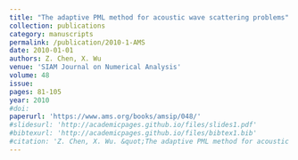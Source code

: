 ```yaml
---
title: "The adaptive PML method for acoustic wave scattering problems"
collection: publications
category: manuscripts
permalink: /publication/2010-1-AMS
date: 2010-01-01
authors: Z. Chen, X. Wu
venue: 'SIAM Journal on Numerical Analysis'
volume: 48
issue:
pages: 81-105
year: 2010
#doi:
paperurl: 'https://www.ams.org/books/amsip/048/'
#slidesurl: 'http://academicpages.github.io/files/slides1.pdf'
#bibtexurl: 'http://academicpages.github.io/files/bibtex1.bib'
#citation: 'Z. Chen, X. Wu. &quot;The adaptive PML method for acoustic wave scattering problems.&quot; <i>AMS/IP Studies in Advanced Mathematics</i>. 48, 81-105, 2010.'
---
```

